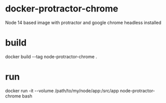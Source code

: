 # docker-protractor-chrome
Node 14 based image with protractor and google chrome headless installed

# build

docker build --tag node-protractor-chrome .

# run

docker run -it --volume /path/to/my/node/app:/src/app node-protractor-chrome bash  

